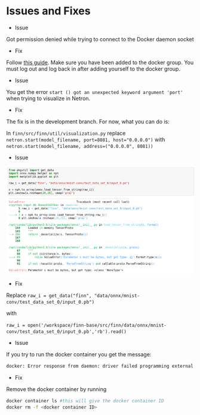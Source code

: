 # Issues and Fixes

- Issue

Got permission denied while trying to connect to the Docker daemon socket

- Fix

Follow [this guide](https://www.digitalocean.com/community/questions/how-to-fix-docker-got-permission-denied-while-trying-to-connect-to-the-docker-daemon-socket). Make sure you have been added to the docker group. You must log out and log back in after adding yourself to the docker group.

- Issue

You get the error ```start () got an unexpected keyword argument 'port'``` when trying to visualize in Netron. 

- Fix

The fix is in the development branch. For now, what you can do is:

In ```finn/src/finn/util/visualization.py``` replace ```netron.start(model_filename, port=8081, host="0.0.0.0")``` with ```netron.start(model_filename, address=("0.0.0.0", 8081))```
 
 - Issue

![plot](error/parameter_error.png)

- Fix

Replace 
```raw_i = get_data("finn", "data/onnx/mnist-conv/test_data_set_0/input_0.pb")```

with

```raw_i = open('/workspace/finn-base/src/finn/data/onnx/mnist-conv/test_data_set_0/input_0.pb','rb').read()```

- Issue

If you try to run the docker container you get the message:

```bash
docker: Error response from daemon: driver failed programming external connectivity on endpoint dreamy_ellis (7ffe77f92e06d01fd2d390bfc9d5294dab8c73afa94f7b2c23b70ed61338735b): Bind for 0.0.0.0:8888 failed: port is already allocated.
```

- Fix

Remove the docker container by running

```bash
docker container ls #this will give the docker container ID
docker rm -f <docker container ID>
```
